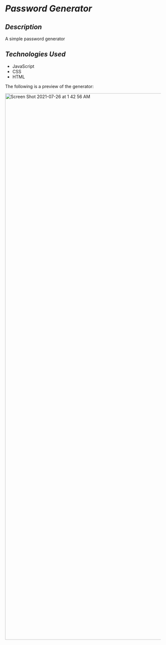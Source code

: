 # **_Password Generator_**
  
## **_Description_**
A simple password generator

## **_Technologies Used_**  
* JavaScript
* CSS
* HTML

The following is a preview of the generator:

<img width="1766" alt="Screen Shot 2021-07-26 at 1 42 56 AM" src="https://user-images.githubusercontent.com/35352010/126961052-423a1406-f353-47a7-a406-66d00780cb83.png">


